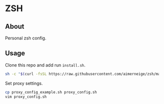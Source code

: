 # ZSH

## About

Personal zsh config.

## Usage

Clone this repo and add run `install.sh`.

```bash
sh -c "$(curl -fsSL https://raw.githubusercontent.com/aimerneige/zsh/master/install.sh)"
```

Set proxy settings.

```bash
cp proxy_config_example.sh proxy_config.sh
vim proxy_config.sh
```

